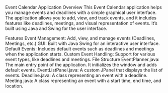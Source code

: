 Event Calendar Application
Overview
This Event Calendar application helps you manage events and deadlines with a simple graphical user interface. The application allows you to add, view, and track events, and it includes features like deadlines, meetings, and visual representation of events. It’s built using Java and Swing for the user interface.

Features
Event Management: Add, view, and manage events (Deadlines, Meetings, etc.)
GUI: Built with Java Swing for an interactive user interface.
Default Events: Includes default events such as deadlines and meetings when the application starts.
Custom Event Handling: Support for various event types, like deadlines and meetings.
File Structure
EventPlanner.java: The main entry point of the application. It initializes the window and adds default events.
EventListPanel.java: A custom JPanel that displays the list of events.
Deadline.java: A class representing an event with a deadline.
Meeting.java: A class representing an event with a start time, end time, and location.
